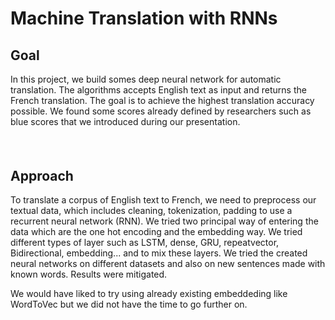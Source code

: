 # Machine Translation with RNNs

## Goal
In this project, we build somes deep neural network for automatic translation. The algorithms accepts English text as input and returns the French translation. The goal is to achieve the highest translation accuracy possible. We found some scores already defined by researchers such as blue scores that we introduced during our presentation.


##### &nbsp;

## Approach
To translate a corpus of English text to French, we need to preprocess our textual data, which includes cleaning, tokenization, padding to use a recurrent neural network (RNN). We tried two principal way of entering the data which are the one hot encoding and the embedding way. We tried different types of layer such as LSTM, dense, GRU, repeatvector, Bidirectional, embedding... and to mix these layers. We tried the created neural networks on different datasets and also on new sentences made with known words. Results were mitigated.

We would have liked to try using already existing embeddeding like WordToVec but we did not have the time to go further on.
